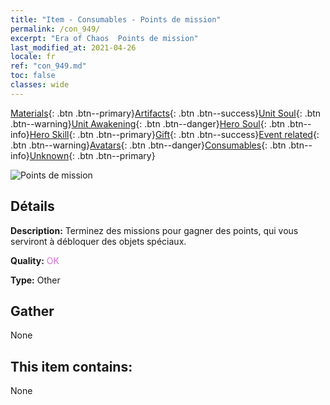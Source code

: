```yaml
---
title: "Item - Consumables - Points de mission"
permalink: /con_949/
excerpt: "Era of Chaos  Points de mission"
last_modified_at: 2021-04-26
locale: fr
ref: "con_949.md"
toc: false
classes: wide
---
```

 [Materials](/ItemsFR/){: .btn .btn--primary}[Artifacts](/ItemsFR/Artifacts/){: .btn .btn--success}[Unit Soul](/ItemsFR/UnitSoul/){: .btn .btn--warning}[Unit Awakening](/ItemsFR/UnitAwakening/){: .btn .btn--danger}[Hero Soul](/ItemsFR/HeroSoul/){: .btn .btn--info}[Hero Skill](/ItemsFR/HeroSkill/){: .btn .btn--primary}[Gift](/ItemsFR/Gift/){: .btn .btn--success}[Event related](/ItemsFR/Events/){: .btn .btn--warning}[Avatars](/ItemsFR/Avatars/){: .btn .btn--danger}[Consumables](/ItemsFR/Consumables/){: .btn .btn--info}[Unknown](/ItemsFR/Unknown/){: .btn .btn--primary}

 ![Points de mission](/images/t/i_40044.png)

## Détails
 **Description:** Terminez des missions pour gagner des points, qui vous serviront à débloquer des objets spéciaux.

 **Quality:** <span style="color: #DA70D6">OK</span>

 **Type:** Other

## Gather

  None

## This item contains:

  None


